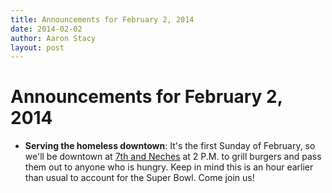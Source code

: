 ```yaml
---
title: Announcements for February 2, 2014
date: 2014-02-02
author: Aaron Stacy
layout: post
---
```


# Announcements for February 2, 2014

 - **Serving the homeless downtown**: It's the first Sunday of February, so
   we'll be downtown at [7th and Neches][lot] at 2 P.M. to grill burgers and
   pass them out to anyone who is hungry. Keep in mind this is an hour earlier
   than usual to account for the Super Bowl. Come join us!

[lot]: https://www.google.com/maps/preview#!q=415+E+7th+St%2C+Austin%2C+TX+78701&data=!1m4!1m3!1d3136!2d-97.738289!3d30.267541!4m10!1m9!4m8!1m3!1d787!2d-97.7383927!3d30.2672738!3m2!1i1278!2i702!4f13.1
